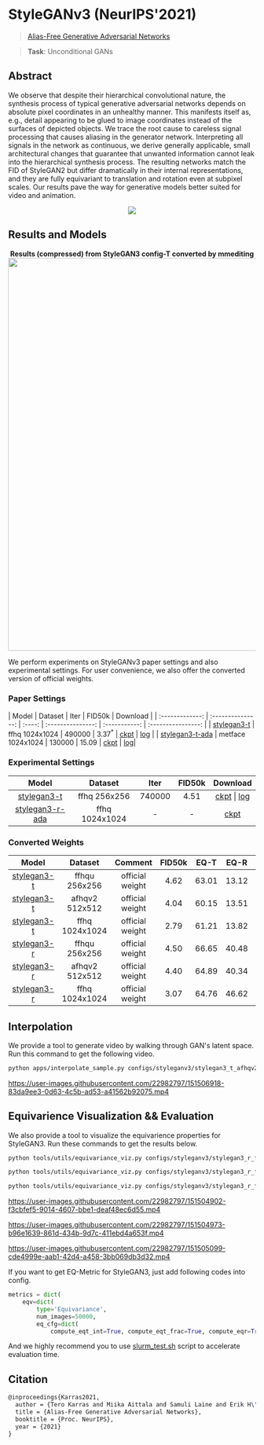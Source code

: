 # StyleGANv3 (NeurIPS'2021)

> [Alias-Free Generative Adversarial Networks](https://nvlabs-fi-cdn.nvidia.com/stylegan3/stylegan3-paper.pdf)

> **Task**: Unconditional GANs

<!-- [ALGORITHM] -->

## Abstract

We observe that despite their hierarchical convolutional nature, the synthesis
process of typical generative adversarial networks depends on absolute pixel coordinates in an unhealthy manner. This manifests itself as, e.g., detail appearing to
be glued to image coordinates instead of the surfaces of depicted objects. We trace
the root cause to careless signal processing that causes aliasing in the generator
network. Interpreting all signals in the network as continuous, we derive generally
applicable, small architectural changes that guarantee that unwanted information
cannot leak into the hierarchical synthesis process. The resulting networks match
the FID of StyleGAN2 but differ dramatically in their internal representations, and
they are fully equivariant to translation and rotation even at subpixel scales. Our
results pave the way for generative models better suited for video and animation.

<!-- [IMAGE] -->

<div align=center>
<img src="https://user-images.githubusercontent.com/22982797/150353023-8f7eeaea-8783-4ed4-98d5-67a226e00cff.png"/>
</div>

## Results and Models

<div align="center">
  <b> Results (compressed) from StyleGAN3 config-T converted by mmediting</b>
  <br/>
  <img src="https://user-images.githubusercontent.com/22982797/150450502-c182834f-796f-4397-bd38-df1efe4a8a47.png" width="800"/>
</div>

We perform experiments on StyleGANv3 paper settings and also experimental settings.
For user convenience, we also offer the converted version of official weights.

### Paper Settings

|      Model      |      Dataset      |  Iter  |      FID50k       | Download        |
| :-------------: | :---------------: | :----: | :---------------: | :-----------: | :----------------: |
|   [stylegan3-t](./stylegan3-t_gamma32.8_8xb4-fp16-noaug_ffhq-1024x1024.py)  |  ffhq 1024x1024   | 490000 | 3.37<sup>\*</sup> | [ckpt](https://download.openmmlab.com/mmediting/stylegan3/stylegan3_t_noaug_fp16_gamma32.8_ffhq_1024_b4x8_best_fid_iter_490000_20220401_120733-4ff83434.pth) | [log](https://download.openmmlab.com/mmediting/stylegan3/stylegan3_t_noaug_fp16_gamma32.8_ffhq_1024_b4x8_20220322_090417.log.json) |
| [stylegan3-t-ada](./stylegan3-t_ada-gamma6.6_8xb4-fp16_metfaces-1024x1024.py) | metface 1024x1024 | 130000 |       15.09   | [ckpt](https://download.openmmlab.com/mmediting/stylegan3/stylegan3_t_ada_fp16_gamma6.6_metfaces_1024_b4x8_best_fid_iter_130000_20220401_115101-f2ef498e.pth) | [log](https://download.openmmlab.com/mmediting/stylegan3/stylegan3_t_ada_fp16_gamma6.6_metfaces_1024_b4x8_20220328_142211.log.json)|

### Experimental Settings

|                                     Model                                     |    Dataset     |  Iter  | FID50k |                                             Download                                              |
| :---------------------------------------------------------------------------: | :------------: | :----: | :----: | :-----------------------------------------------------------------------------------------------: |
|     [stylegan3-t](./stylegan3-t_gamma2.0_8xb4-fp16-noaug_ffhq-256x256.py)     |  ffhq 256x256  | 740000 |  4.51  | [ckpt](https://download.openmmlab.com/mmediting/stylegan3/stylegan3_t_noaug_fp16_gamma2.0_ffhq_256_b4x8_best_fid_iter_740000_20220401_122456-730e1fba.pth) \| [log](https://download.openmmlab.com/mmediting/stylegan3/stylegan3_t_noaug_fp16_gamma2.0_ffhq_256_b4x8_20220323_144815.log.json) |
| [stylegan3-r-ada](./stylegan3-r_ada-gamma3.3_8xb4-fp16_metfaces-1024x1024.py) | ffhq 1024x1024 |   -    |   -    |                                            [ckpt](<>)                                             |

### Converted Weights

|                                 Model                                  |    Dataset     |     Comment     | FID50k | EQ-T  | EQ-R  |                                       Download                                        |
| :--------------------------------------------------------------------: | :------------: | :-------------: | :----: | :---: | :---: | :-----------------------------------------------------------------------------------: |
|  [stylegan3-t](./stylegan3-t_cvt-official-rgb_8xb4_ffhqu-256x256.py)   | ffhqu 256x256  | official weight |  4.62  | 63.01 | 13.12 | [ckpt](https://download.openmmlab.com/mmediting/stylegan3/stylegan3_t_ffhqu_256_b4x8_cvt_official_rgb_20220329_235046-153df4c8.pth) |
|  [stylegan3-t](./stylegan3-t_cvt-official-rgb_8xb4_afhqv2-512x512.py)  | afhqv2 512x512 | official weight |  4.04  | 60.15 | 13.51 | [ckpt](https://download.openmmlab.com/mmediting/stylegan3/stylegan3_t_afhqv2_512_b4x8_cvt_official_rgb_20220329_235017-ee6b037a.pth) |
|  [stylegan3-t](./stylegan3-t_cvt-official-rgb_8xb4_ffhq-1024x1024.py)  | ffhq 1024x1024 | official weight |  2.79  | 61.21 | 13.82 | [ckpt](https://download.openmmlab.com/mmediting/stylegan3/stylegan3_t_ffhq_1024_b4x8_cvt_official_rgb_20220329_235113-db6c6580.pth) |
|  [stylegan3-r](./stylegan3-r_cvt-official-rgb_8xb4_ffhqu-256x256.py)   | ffhqu 256x256  | official weight |  4.50  | 66.65 | 40.48 | [ckpt](https://download.openmmlab.com/mmediting/stylegan3/stylegan3_r_ffhqu_256_b4x8_cvt_official_rgb_20220329_234909-4521d963.pth) |
| [stylegan3-r](./stylegan3-r_cvt-official-rgb_8xb4x8_afhqv2-512x512.py) | afhqv2 512x512 | official weight |  4.40  | 64.89 | 40.34 | [ckpt](https://download.openmmlab.com/mmediting/stylegan3/stylegan3_r_afhqv2_512_b4x8_cvt_official_rgb_20220329_234829-f2eaca72.pth) |
|  [stylegan3-r](./stylegan3-r_cvt-official-rgb_8xb4_ffhq-1024x1024.py)  | ffhq 1024x1024 | official weight |  3.07  | 64.76 | 46.62 | [ckpt](https://download.openmmlab.com/mmediting/stylegan3/stylegan3_r_ffhq_1024_b4x8_cvt_official_rgb_20220329_234933-ac0500a1.pth) |

## Interpolation

We provide a tool to generate video by walking through GAN's latent space.
Run this command to get the following video.

```bash
python apps/interpolate_sample.py configs/styleganv3/stylegan3_t_afhqv2_512_b4x8_official.py https://download.openmmlab.com/mmediting/stylegan3/stylegan3_t_afhqv2_512_b4x8_cvt_official.pkl --export-video --samples-path work_dirs/demos/ --endpoint 6 --interval 60 --space z --seed 2022 --sample-cfg truncation=0.8
```

https://user-images.githubusercontent.com/22982797/151506918-83da9ee3-0d63-4c5b-ad53-a41562b92075.mp4

## Equivarience Visualization && Evaluation

We also provide a tool to visualize the equivarience properties for StyleGAN3.
Run these commands to get the results below.

```bash
python tools/utils/equivariance_viz.py configs/styleganv3/stylegan3_r_ffhqu_256_b4x8_official.py https://download.openmmlab.com/mmediting/stylegan3/stylegan3_r_ffhqu_256_b4x8_cvt_official.pkl --translate_max 0.5 --transform rotate --seed 5432

python tools/utils/equivariance_viz.py configs/styleganv3/stylegan3_r_ffhqu_256_b4x8_official.py https://download.openmmlab.com/mmediting/stylegan3/stylegan3_r_ffhqu_256_b4x8_cvt_official.pkl --translate_max 0.25 --transform x_t --seed 5432

python tools/utils/equivariance_viz.py configs/styleganv3/stylegan3_r_ffhqu_256_b4x8_official.py https://download.openmmlab.com/mmediting/stylegan3/stylegan3_r_ffhqu_256_b4x8_cvt_official.pkl --translate_max 0.25 --transform y_t --seed 5432
```

https://user-images.githubusercontent.com/22982797/151504902-f3cbfef5-9014-4607-bbe1-deaf48ec6d55.mp4

https://user-images.githubusercontent.com/22982797/151504973-b96e1639-861d-434b-9d7c-411ebd4a653f.mp4

https://user-images.githubusercontent.com/22982797/151505099-cde4999e-aab1-42d4-a458-3bb069db3d32.mp4

If you want to get EQ-Metric for StyleGAN3, just add following codes into config.

```python
metrics = dict(
    eqv=dict(
        type='Equivariance',
        num_images=50000,
        eq_cfg=dict(
            compute_eqt_int=True, compute_eqt_frac=True, compute_eqr=True)))
```

And we highly recommend you to use [slurm_test.sh](../../tools/slurm_test.sh) script to accelerate evaluation time.

## Citation

```latex
@inproceedings{Karras2021,
  author = {Tero Karras and Miika Aittala and Samuli Laine and Erik H\"ark\"onen and Janne Hellsten and Jaakko Lehtinen and Timo Aila},
  title = {Alias-Free Generative Adversarial Networks},
  booktitle = {Proc. NeurIPS},
  year = {2021}
}
```
